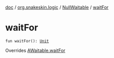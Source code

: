[doc](../../index.md) / [org.snakeskin.logic](../index.md) / [NullWaitable](index.md) / [waitFor](./wait-for.md)

# waitFor

`fun waitFor(): `[`Unit`](https://kotlinlang.org/api/latest/jvm/stdlib/kotlin/-unit/index.html)

Overrides [AWaitable.waitFor](../../org.snakeskin.ability/-a-waitable/wait-for.md)

